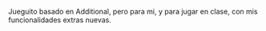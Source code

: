 Jueguito basado en Additional, pero para mi, y para jugar en clase, con mis funcionalidades extras nuevas.

